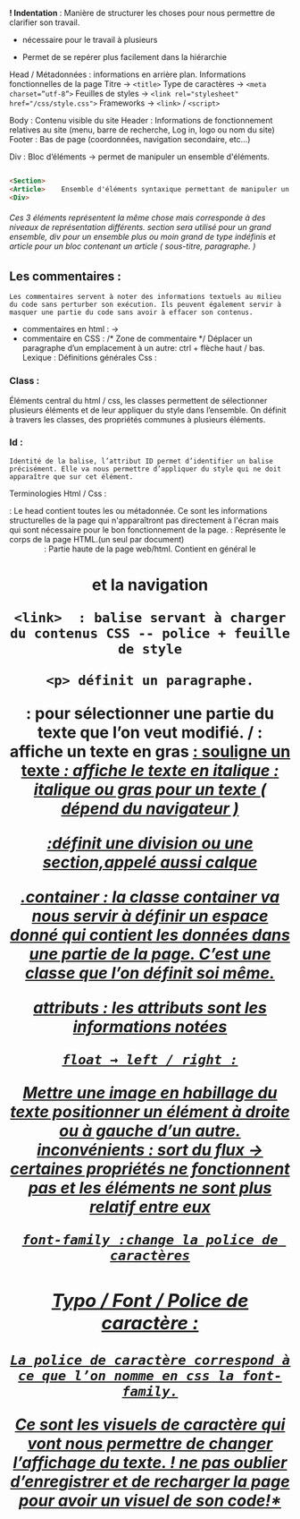 **! Indentation** : Manière de structurer les choses pour nous permettre de clarifier son travail.

* nécessaire pour le travail à plusieurs

* Permet de se repérer plus facilement dans la hiérarchie



Head  / Métadonnées : informations en arrière plan.
Informations fonctionnelles de la page
Titre → `<title>`
Type de caractères →  `<meta charset=”utf-8”>`
Feuilles de styles →     `<link rel="stylesheet" href="/css/style.css">`
Frameworks → `<link>` / `<script>`

Body : Contenu visible du site
Header : Informations de fonctionnement relatives au site (menu, barre de recherche, Log in, logo ou nom du site)
Footer : Bas de page (coordonnées, navigation secondaire, etc…)

Div : Bloc d’éléments → permet de manipuler un ensemble d'éléments.

```html

<Section>
<Article>	 Ensemble d'éléments syntaxique permettant de manipuler un bloc.
<Div>

```
###### Ces 3 éléments représentent la même chose mais corresponde à des niveaux de représentation différents. section sera utilisé pour un grand ensemble, div pour un ensemble plus ou moin grand de type indéfinis et article pour un bloc contenant un article ( sous-titre, paragraphe. )

## Les commentaires :
	Les commentaires servent à noter des informations textuels au milieu du code sans perturber son exécution. Ils peuvent également servir à masquer une partie du code sans avoir à effacer son contenus.


+ commentaires en html : <!--  Zone de commentaire -->  →
+ commentaire en CSS : /*  Zone de commentaire   */
Déplacer un paragraphe d’un emplacement à un autre:
ctrl + flèche haut / bas.
Lexique :
Définitions générales Css :

### Class :
Éléments central du html / css, les classes permettent de sélectionner plusieurs éléments et de leur appliquer du style dans l’ensemble.
On définit à travers les classes, des propriétés communes à plusieurs éléments.
### Id :
	Identité de la balise, l’attribut ID permet d’identifier un balise précisément. Elle va nous permettre d’appliquer du style qui ne doit apparaître que sur cet élément.

  Terminologies Html / Css :

  <head> : Le head contient toutes les <meta> ou métadonnée. Ce sont les informations structurelles de la page qui n'apparaîtront pas directement à l'écran mais qui sont nécessaire pour le bon fonctionnement de la page.

  <body> : Représente le corps de la page HTML.(un seul par document)

  <header> : Partie haute de la page web/html. Contient en général le <h1> et la navigation <nav>

  	<link>  : balise servant à charger du contenus CSS -- police + feuille de style

  	<p> définit un paragraphe.
  <span> : pour sélectionner une partie du texte que l’on veut modifié.
  <strong> / <b> : affiche un texte en gras
  <u> : souligne un texte
  <i> : affiche le texte en italique
  <em> : italique ou gras pour un texte ( dépend du navigateur )
  <div> :définit une division ou une section,appelé aussi calque


  .container : la classe container va nous servir à définir un espace donné qui contient les données dans une partie de la page. C’est une classe que l’on définit soi même.

  attributs : les attributs sont les informations notées

  	float → left / right :
  Mettre une image en habillage du texte
  positionner un élément à droite ou à gauche d’un autre.
  inconvénients : sort du flux → certaines propriétés ne fonctionnent pas et les éléments ne sont plus relatif entre eux

  	font-family :change la police de caractères

### Typo / Font / Police de caractère :
	La police de caractère correspond à ce que l’on nomme en css la font-family.
Ce sont les visuels de caractère qui vont nous permettre de changer l’affichage du texte.
! ne pas oublier d’enregistrer et de recharger la page pour avoir un visuel de son code!*
